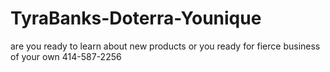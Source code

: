# TyraBanks-Doterra-Younique
are you ready to learn about new products or you ready for fierce business of your own 414-587-2256
